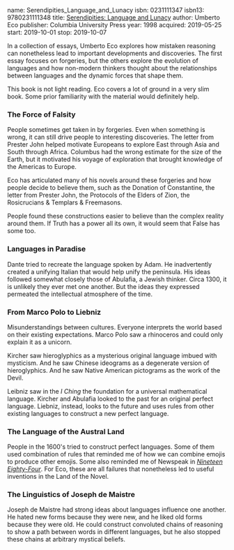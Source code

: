 name: Serendipities_Language_and_Lunacy
isbn: 0231111347
isbn13: 9780231111348
title: [Serendipities: Language and Lunacy](https://www.amazon.com/dp/0231111347)
author: Umberto Eco
publisher: Columbia University Press
year: 1998
acquired: 2019-05-25
start: 2019-10-01
stop: 2019-10-07

In a collection of essays, Umberto Eco explores how mistaken reasoning can
nonetheless lead to important developments and discoveries.  The first essay
focuses on forgeries, but the others explore the evolution of languages and how
non-modern thinkers thought about the relationships between languages and the
dynamic forces that shape them.

This book is not light reading.  Eco covers a lot of ground in a very slim
book.  Some prior familiarity with the material would definitely help.

### The Force of Falsity

People sometimes get taken in by forgeries.  Even when something is wrong, it
can still drive people to interesting discoveries.  The letter from Prester John
helped motivate Europeans to explore East through Asia and South through Africa.
Columbus had the wrong estimate for the size of the Earth, but it motivated his
voyage of exploration that brought knowledge of the Americas to Europe.

Eco has articulated many of his novels around these forgeries and how people
decide to believe them, such as the Donation of Constantine, the letter from
Prester John, the Protocols of the Elders of Zion, the Rosicrucians & Templars &
Freemasons.

People found these constructions easier to believe than the complex reality
around them.  If Truth has a power all its own, it would seem that False has
some too.

### Languages in Paradise

Dante tried to recreate the language spoken by Adam.  He inadvertently created a
unifying Italian that would help unify the peninsula.  His ideas followed
somewhat closely those of Abulafia, a Jewish thinker.  Circa 1300, it is
unlikely they ever met one another.  But the ideas they expressed permeated the
intellectual atmosphere of the time.

### From Marco Polo to Liebniz

Misunderstandings between cultures.  Everyone interprets the world based on
their existing expectations.  Marco Polo saw a rhinoceros and could only explain
it as a unicorn.

Kircher saw hieroglyphics as a mysterious original language imbued with
mysticism.  And he saw Chinese ideograms as a degenerate version of
hieroglyphics.  And he saw Native American pictograms as the work of the Devil.

Leibniz saw in the _I Ching_ the foundation for a universal mathematical
language.  Kircher and Abulafia looked to the past for an original perfect
language.  Liebniz, instead, looks to the future and uses rules from other
existing languages to construct a new perfect language.

### The Language of the Austral Land

People in the 1600's tried to construct perfect languages.  Some of them used
combination of rules that reminded me of how we can combine emojis to produce
other emojis.  Some also reminded me of Newspeak in
_[Nineteen Eighty-Four](http://amzn.com/0452284236)_.  For Eco, these are all
failures that nonetheless led to useful inventions in the Land of the Novel.

### The Linguistics of Joseph de Maistre

Joseph de Maistre had strong ideas about languages influence one another.  He
hated new forms because they were new, and he liked old forms because they were
old.  He could construct convoluted chains of reasoning to show a path between
words in different languages, but he also stopped these chains at arbitrary
mystical beliefs.
